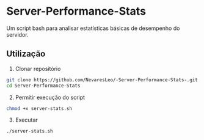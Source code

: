 # Server-Performance-Stats
Um script bash para analisar estatísticas básicas de desempenho do servidor.

## Utilização

1. Clonar repositório
```Bash
git clone https://github.com/NevaresLeo/-Server-Performance-Stats-.git
cd Server-Performance-Stats
```

2. Permitir execução do script
```Bash
chmod +x server-stats.sh
```

3. Executar
```Bash
./server-stats.sh
```
